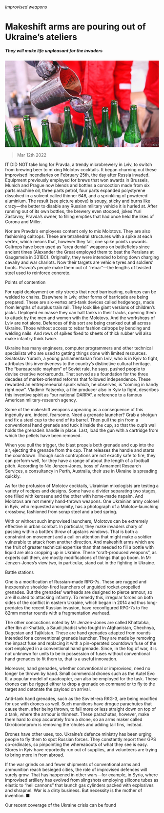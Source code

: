 ###### Improvised weapons

# Makeshift arms are pouring out of Ukraine’s ateliers 

##### They will make life unpleasant for the invaders 

![image](images/20220312_stp002.jpg) 

> Mar 12th 2022 

IT DID NOT take long for Pravda, a trendy microbrewery in Lviv, to switch from brewing beer to mixing Molotov cocktails. It began churning out these improvised incendiaries on February 25th, the day after Russia invaded. Equipment previously employed for brews that won awards in Brussels, Munich and Prague now blends and bottles a concoction made from six parts machine oil, three parts petrol, four parts expanded polystyrene dissolved in a solvent called thinner 646, and a sprinkling of powdered aluminium. The result (see picture above) is soupy, sticky and burns like crazy—the better to disable any Russian military vehicle it is hurled at. After running out of its own bottles, the brewery even stooped, jokes Yuri Zastavny, Pravda’s owner, to filling empties that had once held the likes of Corona and Miller.

Nor are Pravda’s employees content only to mix Molotovs. They are also fashioning caltrops. These are tetrahedral structures with a spike at each vertex, which means that, however they fall, one spike points upwards. Caltrops have been used as “area denial” weapons on battlefields since ancient times (Alexander the Great employed them to beat the Persians at Gaugamela in 331BC). Originally, they were intended to bring down charging cavalry and war chariots. Now their targets are vehicle tyres and soldiers’ boots. Pravda’s people make them out of “rebar”—the lengths of twisted steel used to reinforce concrete.


Points of contention

For rapid deployment on city streets that need barricading, caltrops can be welded to chains. Elsewhere in Lviv, other forms of barricade are being prepared. These are six-vertex anti-tank devices called hedgehogs, made from lengths of surplus train rail. They look like giant versions of children’s jacks. Deployed en masse they can halt tanks in their tracks, opening them to attack by the men and women with the Molotovs. And the workshops of Lviv are not alone. Defences of this sort are being cranked out all across Ukraine. Those without access to rebar fashion caltrops by bending and welding nails. And rows of spikes fixed to sheets of thick rubber will also make infantry think twice.

Ukraine has many engineers, computer programmers and other technical specialists who are used to getting things done with limited resources. Sviatoslav Yurash, a young parliamentarian from Lviv, who is in Kyiv to fight, attributes this inventiveness to the country’s distinctive cultural heritage. The “bureaucratic mayhem” of Soviet rule, he says, pushed people to devise creative workarounds. That served as a foundation for the three decades of market-oriented reforms that followed independence. These rewarded an entrepreneurial spunk which, he observes, is “coming in handy right now”. Vladimir Yatsenko, a film producer also in Kyiv to fight, describes this inventive spirit as “our national DARPA”, a reference to a famous American military-research agency.

Some of the makeshift weapons appearing as a consequence of this ingenuity are, indeed, fearsome. Need a grenade launcher? Grab a shotgun and fix a steel cup to the end of its barrel. Then pull the pin from a conventional hand grenade and tuck it inside the cup, so that the cup’s wall holds the grenade’s handle in place. Last, load the gun with a cartridge from which the pellets have been removed.

When you pull the trigger, the blast propels both grenade and cup into the air, ejecting the grenade from the cup. That releases the handle and starts the countdown. Though such contraptions are not exactly safe to fire, they can perform well, for they have a range of about the length of a football pitch. According to Nic Jenzen-Jones, boss of Armament Research Services, a consultancy in Perth, Australia, their use in Ukraine is spreading quickly.

As for the profusion of Molotov cocktails, Ukrainian mixologists are testing a variety of recipes and designs. Some have a divider separating two stages, one filled with kerosene and the other with home-made napalm. And Molotovs are not merely hand-thrown weapons. One Ukrainian army colonel in Kyiv, who requested anonymity, has a photograph of a Molotov-launching crossbow, fashioned from scrap steel and a bed spring.

With or without such improvised launchers, Molotovs can be extremely effective in urban combat. In particular, they make invaders chary of passing within a bottle’s throw of upstairs windows. That is both a constraint on movement and a call on attention that might make a soldier vulnerable to attack from another direction. And makeshift arms which are the fruit of greater technical expertise than that needed to fill a bottle with liquid are also cropping up in Ukraine. These “craft-produced weapons”, as experts call them, are mostly modifications of things that go boom. In Mr Jenzen-Jones’s view two, in particular, stand out in the fighting in Ukraine.

Battle stations

One is a modification of Russian-made RPG-7s. These are rugged and inexpensive shoulder-fired launchers of unguided rocket-propelled grenades. But the grenades’ warheads are designed to pierce armour, so are ill suited to attacking infantry. To remedy this, irregular forces on both sides of the conflict in eastern Ukraine, which began in 2014 and thus long-predates the recent Russian invasion, have reconfigured RPG-7s to fire 82mm mortar rounds with a fragmentation warhead.

The other concoctions noted by Mr Jenzen-Jones are called Khattabka, after Ibn al-Khattab, a Saudi jihadist who fought in Afghanistan, Chechnya, Dagestan and Tajikistan. These are hand grenades adapted from rounds intended for a conventional grenade launcher. They are made by removing the impact fuse and replacing it with a pin-operated countdown fuse of the sort employed in a conventional hand grenade. Since, in the fog of war, it is not unknown for units to be in possession of fuses without conventional hand grenades to fit them to, that is a useful innovation.

Moreover, hand grenades, whether conventional or improvised, need no longer be thrown by hand. Small commercial drones such as the Autel Evo II, a popular model of quadcopter, can also be employed for the task. These drones can be rigged either to drop a grenade on command or to fly to the target and detonate the payload on arrival.

Anti-tank hand grenades, such as the Soviet-era RKG-3, are being modified for use with drones as well. Such munitions have drogue parachutes that cause them, after being thrown, to fall more or less straight down on top of a tank, where the armour is thinnest. These parachutes, however, make them hard to drop accurately from a drone, so an arms maker called Ukroboronprom is removing the ’chutes and adding tail fins, instead.

Drones have other uses, too. Ukraine’s defence ministry has been urging people to fly them to spot Russian forces. They constantly report their GPS co-ordinates, so pinpointing the whereabouts of what they see is easy. Stores in Kyiv have reportedly run out of supplies, and volunteers are trying to bring more in from abroad.

If the war grinds on and fewer shipments of conventional arms and ammunition reach besieged cities, the role of improvised defences will surely grow. That has happened in other wars—for example, in Syria, where improvised artillery has evolved from slingshots employing silicone tubes as elastic to “hell cannons” that launch gas cylinders packed with explosives and shrapnel. War is a dirty business. But necessity is the mother of invention. ■

Our recent coverage of the Ukraine crisis can be found 

